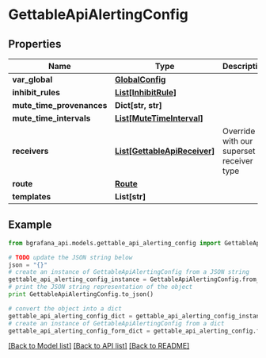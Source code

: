 # GettableApiAlertingConfig


## Properties
Name | Type | Description | Notes
------------ | ------------- | ------------- | -------------
**var_global** | [**GlobalConfig**](GlobalConfig.md) |  | [optional] 
**inhibit_rules** | [**List[InhibitRule]**](InhibitRule.md) |  | [optional] 
**mute_time_provenances** | **Dict[str, str]** |  | [optional] 
**mute_time_intervals** | [**List[MuteTimeInterval]**](MuteTimeInterval.md) |  | [optional] 
**receivers** | [**List[GettableApiReceiver]**](GettableApiReceiver.md) | Override with our superset receiver type | [optional] 
**route** | [**Route**](Route.md) |  | [optional] 
**templates** | **List[str]** |  | [optional] 

## Example

```python
from bgrafana_api.models.gettable_api_alerting_config import GettableApiAlertingConfig

# TODO update the JSON string below
json = "{}"
# create an instance of GettableApiAlertingConfig from a JSON string
gettable_api_alerting_config_instance = GettableApiAlertingConfig.from_json(json)
# print the JSON string representation of the object
print GettableApiAlertingConfig.to_json()

# convert the object into a dict
gettable_api_alerting_config_dict = gettable_api_alerting_config_instance.to_dict()
# create an instance of GettableApiAlertingConfig from a dict
gettable_api_alerting_config_form_dict = gettable_api_alerting_config.from_dict(gettable_api_alerting_config_dict)
```
[[Back to Model list]](../README.md#documentation-for-models) [[Back to API list]](../README.md#documentation-for-api-endpoints) [[Back to README]](../README.md)


